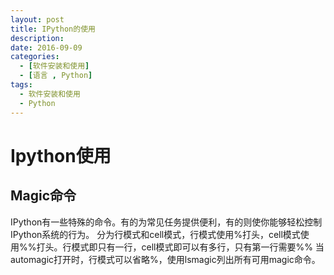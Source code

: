 ```yaml
---
layout: post
title: IPython的使用
description: 
date: 2016-09-09
categories: 
  - [软件安装和使用]
  - [语言 , Python]
tags:
  - 软件安装和使用
  - Python
---
```


# Ipython使用
## Magic命令
IPython有一些特殊的命令。有的为常见任务提供便利，有的则使你能够轻松控制IPython系统的行为。
分为行模式和cell模式，行模式使用%打头，cell模式使用%%打头。行模式即只有一行，cell模式即可以有多行，只有第一行需要%%
当automagic打开时，行模式可以省略%，使用lsmagic列出所有可用magic命令。